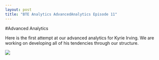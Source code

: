```yaml
---
layout: post
title: "BTE Analytics AdvancedAnalytics Episode 11"
---
```


#Advanced Analytics 

Here is the first attempt at our advanced analytics for Kyrie Irving.  We are working on developing all of his tendencies through our structure. 

![]({{site.url}}{{site.baseurl}}/assets/img/blog-img/Ky_Advanced.png?raw=true)
